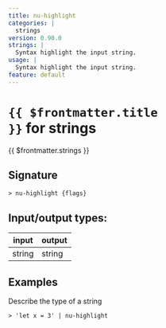 ```yaml
---
title: nu-highlight
categories: |
  strings
version: 0.90.0
strings: |
  Syntax highlight the input string.
usage: |
  Syntax highlight the input string.
feature: default
---
```


<!-- This file is automatically generated. Please edit the command in https://github.com/nushell/nushell instead. -->

# <code>{{ $frontmatter.title }}</code> for strings

<div class='command-title'>{{ $frontmatter.strings }}</div>

## Signature

`> nu-highlight {flags} `

## Input/output types:

| input  | output |
| ------ | ------ |
| string | string |

## Examples

Describe the type of a string

```nushell
> 'let x = 3' | nu-highlight

```
